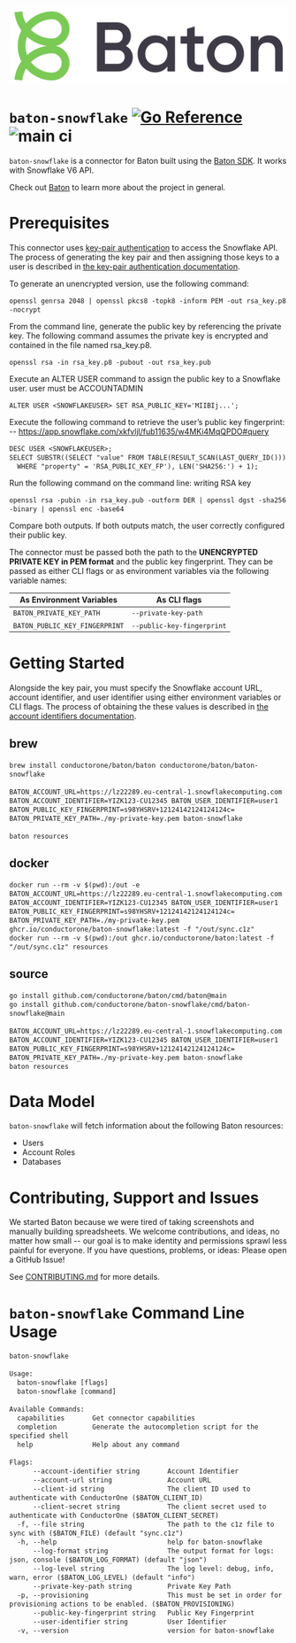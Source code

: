 ![Baton Logo](./docs/images/baton-logo.png)

# `baton-snowflake` [![Go Reference](https://pkg.go.dev/badge/github.com/conductorone/baton-snowflake.svg)](https://pkg.go.dev/github.com/conductorone/baton-snowflake) ![main ci](https://github.com/conductorone/baton-snowflake/actions/workflows/main.yaml/badge.svg)

`baton-snowflake` is a connector for Baton built using the [Baton SDK](https://github.com/conductorone/baton-sdk). It works with Snowflake V6 API.

Check out [Baton](https://github.com/conductorone/baton) to learn more about the project in general.

# Prerequisites

This connector uses 
[key-pair authentication](https://docs.snowflake.com/en/developer-guide/sql-api/authenticating#using-key-pair-authentication) 
to access the Snowflake API. The process of generating the key pair and then assigning those keys to a user is described in 
[the key-pair authentication documentation](https://docs.snowflake.com/en/user-guide/key-pair-auth). 

To generate an unencrypted version, use the following command:
```
openssl genrsa 2048 | openssl pkcs8 -topk8 -inform PEM -out rsa_key.p8 -nocrypt
```

From the command line, generate the public key by referencing the private key. 
The following command assumes the private key is encrypted and contained in the file named rsa_key.p8.
```
openssl rsa -in rsa_key.p8 -pubout -out rsa_key.pub
```

Execute an ALTER USER command to assign the public key to a Snowflake user.
user must be ACCOUNTADMIN
```
ALTER USER <SNOWFLAKEUSER> SET RSA_PUBLIC_KEY='MIIBIj...';
```

Execute the following command to retrieve the user’s public key fingerprint:
-- https://app.snowflake.com/xkfvljl/fub11635/w4MKi4MqQPDO#query
```
DESC USER <SNOWFLAKEUSER>;
SELECT SUBSTR((SELECT "value" FROM TABLE(RESULT_SCAN(LAST_QUERY_ID()))
  WHERE "property" = 'RSA_PUBLIC_KEY_FP'), LEN('SHA256:') + 1);
```

Run the following command on the command line: writing RSA key
```
openssl rsa -pubin -in rsa_key.pub -outform DER | openssl dgst -sha256 -binary | openssl enc -base64
```

Compare both outputs. If both outputs match, the user correctly configured their public key.

The connector must be passed both the path to the **UNENCRYPTED PRIVATE KEY in 
PEM format** and the public key fingerprint. They can be passed as either CLI 
flags or as environment variables via the following variable names:

| As Environment Variables       | As CLI flags               |
|--------------------------------|----------------------------|
| `BATON_PRIVATE_KEY_PATH`       | `--private-key-path`       |
| `BATON_PUBLIC_KEY_FINGERPRINT` | `--public-key-fingerprint` |


# Getting Started

Alongside the key pair, you must specify the Snowflake account URL, account identifier, and user identifier using 
either environment variables or CLI flags. The process of obtaining the these values is described in 
[the account identifiers documentation](https://docs.snowflake.com/en/user-guide/admin-account-identifier).

## brew

```
brew install conductorone/baton/baton conductorone/baton/baton-snowflake

BATON_ACCOUNT_URL=https://lz22289.eu-central-1.snowflakecomputing.com BATON_ACCOUNT_IDENTIFIER=YIZK123-CU12345 BATON_USER_IDENTIFIER=user1 BATON_PUBLIC_KEY_FINGERPRINT=s98YHSRV+12124142124124124c= BATON_PRIVATE_KEY_PATH=./my-private-key.pem baton-snowflake

baton resources
```

## docker

```
docker run --rm -v $(pwd):/out -e BATON_ACCOUNT_URL=https://lz22289.eu-central-1.snowflakecomputing.com BATON_ACCOUNT_IDENTIFIER=YIZK123-CU12345 BATON_USER_IDENTIFIER=user1 BATON_PUBLIC_KEY_FINGERPRINT=s98YHSRV+12124142124124124c= BATON_PRIVATE_KEY_PATH=./my-private-key.pem ghcr.io/conductorone/baton-snowflake:latest -f "/out/sync.c1z"
docker run --rm -v $(pwd):/out ghcr.io/conductorone/baton:latest -f "/out/sync.c1z" resources
```

## source

```
go install github.com/conductorone/baton/cmd/baton@main
go install github.com/conductorone/baton-snowflake/cmd/baton-snowflake@main

BATON_ACCOUNT_URL=https://lz22289.eu-central-1.snowflakecomputing.com BATON_ACCOUNT_IDENTIFIER=YIZK123-CU12345 BATON_USER_IDENTIFIER=user1 BATON_PUBLIC_KEY_FINGERPRINT=s98YHSRV+12124142124124124c= BATON_PRIVATE_KEY_PATH=./my-private-key.pem baton-snowflake
baton resources
```

# Data Model

`baton-snowflake` will fetch information about the following Baton resources:

- Users
- Account Roles
- Databases

# Contributing, Support and Issues

We started Baton because we were tired of taking screenshots and manually building spreadsheets. We welcome 
contributions, and ideas, no matter how small -- our goal is to make identity and permissions sprawl less painful for 
everyone. If you have questions, problems, or ideas: Please open a GitHub Issue!

See [CONTRIBUTING.md](https://github.com/ConductorOne/baton/blob/main/CONTRIBUTING.md) for more details.

# `baton-snowflake` Command Line Usage

```
baton-snowflake

Usage:
  baton-snowflake [flags]
  baton-snowflake [command]

Available Commands:
  capabilities       Get connector capabilities
  completion         Generate the autocompletion script for the specified shell
  help               Help about any command

Flags:
      --account-identifier string       Account Identifier
      --account-url string              Account URL
      --client-id string                The client ID used to authenticate with ConductorOne ($BATON_CLIENT_ID)
      --client-secret string            The client secret used to authenticate with ConductorOne ($BATON_CLIENT_SECRET)
  -f, --file string                     The path to the c1z file to sync with ($BATON_FILE) (default "sync.c1z")
  -h, --help                            help for baton-snowflake
      --log-format string               The output format for logs: json, console ($BATON_LOG_FORMAT) (default "json")
      --log-level string                The log level: debug, info, warn, error ($BATON_LOG_LEVEL) (default "info")
      --private-key-path string         Private Key Path
  -p, --provisioning                    This must be set in order for provisioning actions to be enabled. ($BATON_PROVISIONING)
      --public-key-fingerprint string   Public Key Fingerprint
      --user-identifier string          User Identifier
  -v, --version                         version for baton-snowflake
```
